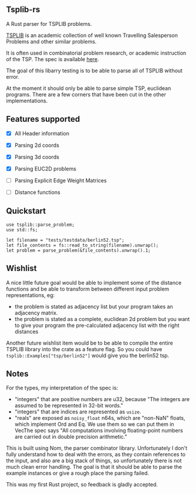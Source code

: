 Tsplib-rs
---------

A Rust parser for TSPLIB problems.

[TSPLIB](http://elib.zib.de/pub/mp-testdata/tsp/tsplib/tsplib.html) is an academic collection of well known Travelling Salesperson Problems and other similar problems.

It is often used in combinatorial problem research, or academic instruction of the TSP. The spec is available [here](http://comopt.ifi.uni-heidelberg.de/software/TSPLIB95/tsp95.pdf).

The goal of this libarry testing is to be able to parse all of TSPLIB without error.

At the moment it should only be able to parse simple TSP, euclidean programs. There are a few
corners that have been cut in the other implementations.


Features supported
-------------

- [x] All Header information
- [x] Parsing 2d coords
- [x] Parsing 3d coords
- [x] Parsing EUC2D problems
- [ ] Parsing Explicit Edge Weight Matrices
- [ ] Distance functions


Quickstart
---
```
use tsplib::parse_problem;
use std::fs;

let filename = "tests/testdata/berlin52.tsp";
let file_contents = fs::read_to_string(filename).unwrap();
let problem = parse_problem(&file_contents).unwrap().1;
```

Wishlist
--------
A nice little future goal would be able to implement some of the distance functions and be able to transform between
different input problem representations, eg:

* the problem is stated as adjacency list but your program takes an adjacency matrix.
* the problem is stated as a complete, euclidean 2d problem but you want to give your program the pre-calculated adjacency list with the right distances

Another future wishlist item would be to be able to compile the entire TSPLIB library into the crate as a feature flag. So you could have
`tsplib::Examples["tsp/berlin52"]` would give you the berlin52 tsp.

Notes
-----
For the types, my interpretation of the spec is:
* "integers" that are positive numbers are u32, because "The integers are assumed to be represented in 32-bit words."
* "integers" that are indices are represented as `usize`.
* "reals" are exposed as `noisy_float` n64s, which are "non-NaN" floats, which implement Ord and Eq. We use them so we can put them in VecThe spec says "All computations involving floating-point numbers are carried out in double precision arithmetic."

This is built using Nom, the parser combinator library. Unfortunately I don't fully understand how to deal with the errors, as they contain references to the input, and also are a big stack of things, so unfortunately there is not much clean error handling. The goal is that it should be able to parse the example instances or give a rough place the parsing failed.

This was my first Rust project, so feedback is gladly accepted.
